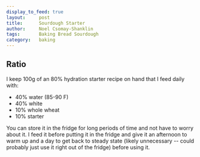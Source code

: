 ```yaml
---
display_to_feed: true
layout:     post
title:      Sourdough Starter
author:     Noel Csomay-Shanklin
tags: 		Baking Bread Sourdough
category:   baking
---
```


## Ratio
I keep 100g of an 80% hydration starter recipe on hand that I feed daily with:
* 40% water (85-90 F)
* 40% white
* 10% whole wheat
* 10% starter

You can store it in the fridge for long periods of time and not have to worry about it. I feed it before putting it in the fridge and give it an afternoon to warm up and a day to get back to steady state (likely unnecessary -- could probably just use it right out of the fridge) before using it.
